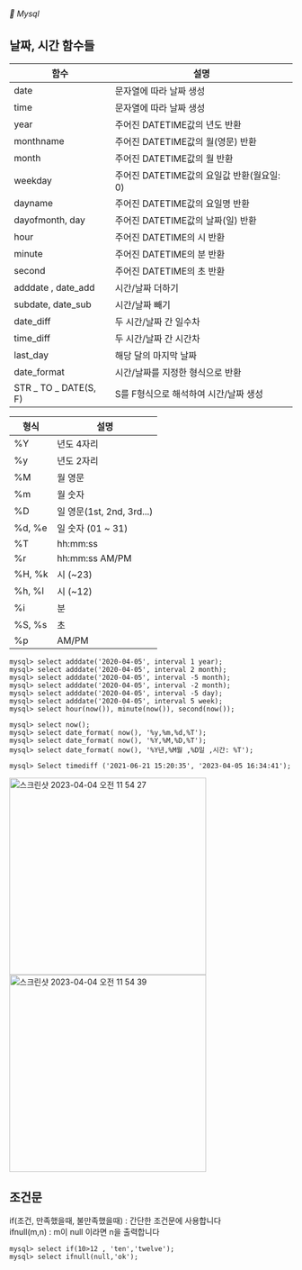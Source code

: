 ###### :cactus:  Mysql

## 날짜, 시간 함수들 
| 함수 | 설명 |
|---|---|
| date |문자열에 따라 날짜 생성 | 
| time |문자열에 따라 날짜 생성 |
| year	| 주어진 DATETIME값의 년도 반환 |
| monthname	| 주어진 DATETIME값의 월(영문) 반환 |
| month| 주어진 DATETIME값의 월 반환 |
| weekday	| 주어진 DATETIME값의 요일값 반환(월요일: 0) |
| dayname	| 주어진 DATETIME값의 요일명 반환 |
| dayofmonth, day	| 주어진 DATETIME값의 날짜(일) 반환 | 
| hour | 주어진 DATETIME의 시 반환 |
| minute |	주어진 DATETIME의 분 반환 |
| second |	주어진 DATETIME의 초 반환 |
| adddate , date_add	 |시간/날짜 더하기 |
| subdate, date_sub |시간/날짜 빼기 |
| date_diff | 두 시간/날짜 간 일수차 |
| time_diff |두 시간/날짜 간 시간차 |
| last_day| 해당 달의 마지막 날짜 |
| date_format |	시간/날짜를 지정한 형식으로 반환 |
| STR _ TO _ DATE(S, F)	|S를 F형식으로 해석하여 시간/날짜 생성 |

| 형식	| 설명 |
|---|---|
| %Y	| 년도 4자리 |
| %y	| 년도 2자리|
| %M	| 월 영문|
| %m	| 월 숫자|
| %D	| 일 영문(1st, 2nd, 3rd...)|
| %d, %e	| 일 숫자 (01 ~ 31)|
| %T	| hh:mm:ss|
| %r	| hh:mm:ss AM/PM|
| %H, %k	| 시 (~23)|
| %h, %l| 	시 (~12)|
| %i	| 분|
| %S, %s| 초|
| %p	| AM/PM|


```
mysql> select adddate('2020-04-05', interval 1 year);
mysql> select adddate('2020-04-05', interval 2 month);
mysql> select adddate('2020-04-05', interval -5 month);
mysql> select adddate('2020-04-05', interval -2 month);
mysql> select adddate('2020-04-05', interval -5 day);
mysql> select adddate('2020-04-05', interval 5 week);
mysql> select hour(now()), minute(now()), second(now());

mysql> select now();
mysql> select date_format( now(), '%y,%m,%d,%T');
mysql> select date_format( now(), '%Y,%M,%D,%T');
mysql> select date_format( now(), '%Y년,%M월 ,%D일 ,시간: %T');

mysql> Select timediff ('2021-06-21 15:20:35', '2023-04-05 16:34:41');
```

<img width="350" alt="스크린샷 2023-04-04 오전 11 54 27" src="https://user-images.githubusercontent.com/48478079/229675053-cf0facb1-fe0d-4b3c-9cea-9b5610972ae9.png">

<img width="350" alt="스크린샷 2023-04-04 오전 11 54 39" src="https://user-images.githubusercontent.com/48478079/229675068-235d280d-115f-4a95-8946-3a97b2243aee.png">


## 조건문  
if(조건, 만족했을때, 불만족했을때) : 간단한 조건문에 사용합니다  
ifnull(m,n) : m이 null 이라면 n을 출력합니다  
```
mysql> select if(10>12 , 'ten','twelve');
mysql> select ifnull(null,'ok');

```

